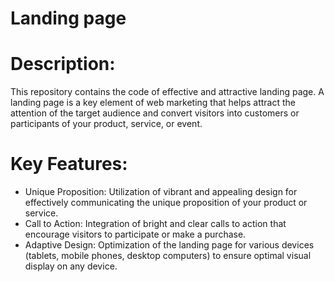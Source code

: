 ### 

# Landing page
# Description:
This repository contains the code of effective and attractive landing page. A landing page is a key element of web marketing that helps attract the attention of the target audience and convert visitors into customers or participants of your product, service, or event.

# Key Features:
- Unique Proposition: Utilization of vibrant and appealing design for effectively communicating the unique proposition of your product or service.
- Call to Action: Integration of bright and clear calls to action that encourage visitors to participate or make a purchase.
- Adaptive Design: Optimization of the landing page for various devices (tablets, mobile phones, desktop computers) to ensure optimal visual display on any device.
